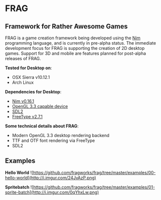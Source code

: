 **FRAG**
=======

Framework for Rather Awesome Games
----------------------------------

FRAG is a game creation framework being developed using the [Nim](https://nim-lang.org/) programming language, and is currently in pre-alpha status.
The immediate development focus for FRAG is supporting the creation of 2D desktop games.
Support for 3D and mobile are features planned for post-alpha releases of FRAG.

**Tested for Desktop on**:
- OSX Sierra v10.12.1
- Arch Linux

**Dependencies for Desktop**:
- [Nim v0.16.1](https://github.com/nim-lang/Nim)
- [OpenGL 3.3 capable device](http://opengl.gpuinfo.org/)
- [SDL2](https://www.libsdl.org/download-2.0.php)
- [FreeType v2.7.1](https://www.freetype.org/)

**Some technical details about FRAG**:

 - Modern OpenGL 3.3 desktop rendering backend
 - TTF and OTF font rendering via FreeType
 - SDL2

Examples
-------

**Hello World**
![https://github.com/fragworks/frag/tree/master/examples/00-hello-world](http://i.imgur.com/24JvAzP.png)

**Spritebatch**
![https://github.com/fragworks/frag/tree/master/examples/01-sprite-batch](http://i.imgur.com/0qYhxLw.png)
